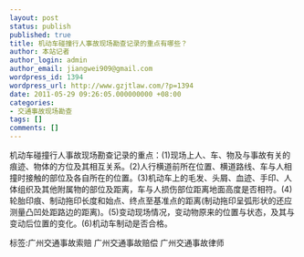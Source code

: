 ```yaml
---
layout: post
status: publish
published: true
title: 机动车碰撞行人事故现场勘查记录的重点有哪些？
author: 本站记者
author_login: admin
author_email: jiangwei909@gmail.com
wordpress_id: 1394
wordpress_url: http://www.gzjtlaw.com/?p=1394
date: 2011-05-29 09:26:05.000000000 +08:00
categories:
- 交通事故现场勘查
tags: []
comments: []
---
```

机动车碰撞行人事故现场勘查记录的重点：(1)现场上人、车、物及与事故有关的痕迹、物体的方位及其相互关系。(2)人行横道前所在位置、横道路线、车与人相撞时接触的部位及各自所在的位置。(3)机动车上的毛发、头屑、血迹、手印、人体组织及其他附属物的部位及距离，车与人损伤部位距离地面高度是否相符。(4)轮胎印痕、制动拖印长度和始点、终点至基准点的距离(制动拖印呈弧形状的还应测量凸凹处距路边的距离)。(5)变动现场情况，变动物原来的位置与状态，及其与变动后位置的变化。(6)机动车制动是否合格。标签:广州交通事故索赔 广州交通事故赔偿 广州交通事故律师
